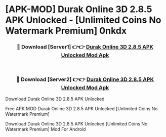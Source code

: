 # [APK-MOD] Durak Online 3D 2.8.5 APK Unlocked - [Unlimited Coins No Watermark Premium] 0nkdx



<div align="center">
<h3>🔴 Download [Server1] 👉👉 <a href="https://momento.my/?title=Durak_Online_3D_2.8.5_APK_Unlocked">Durak Online 3D 2.8.5 APK Unlocked Mod Apk</a></h3><br>

<h3>🔴 Download [Server2] 👉👉 <a href="https://momento.my/?title=Durak_Online_3D_2.8.5_APK_Unlocked">Durak Online 3D 2.8.5 APK Unlocked Mod Apk</a></h3>
</div>



Download Durak Online 3D 2.8.5 APK Unlocked 

Free APK MOD Durak Online 3D 2.8.5 APK Unlocked [Unlimited Coins No Watermark Premium]

Download Durak Online 3D 2.8.5 APK Unlocked [Unlimited Coins No Watermark Premium] Mod For Android
